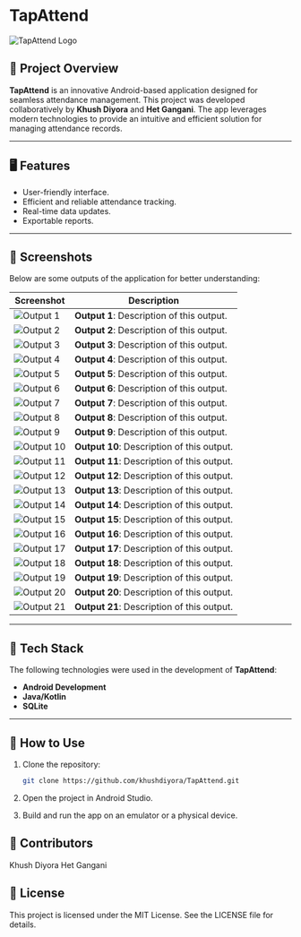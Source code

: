 # TapAttend

![TapAttend Logo](https://github.com/khushdiyora/TapAttend/blob/main/Output/TapAttend%20-%20Logo.png)

## 📖 Project Overview

**TapAttend** is an innovative Android-based application designed for seamless attendance management. This project was developed collaboratively by **Khush Diyora** and **Het Gangani**. The app leverages modern technologies to provide an intuitive and efficient solution for managing attendance records.

---

## 🖥️ Features
- User-friendly interface.
- Efficient and reliable attendance tracking.
- Real-time data updates.
- Exportable reports.

---

## 📸 Screenshots
Below are some outputs of the application for better understanding:

| Screenshot | Description |
|------------|-------------|
| ![Output 1](https://github.com/khushdiyora/TapAttend/blob/main/Output/Screenshot_20241019_224040.png) | **Output 1**: Description of this output. |
| ![Output 2](output/Screenshot_20241019_224114.png) | **Output 2**: Description of this output. |
| ![Output 3](output/Screenshot_20241019_224202.png) | **Output 3**: Description of this output. |
| ![Output 4](output/Screenshot_20241019_224215.png) | **Output 4**: Description of this output. |
| ![Output 5](output/Screenshot_20241019_224239.png) | **Output 5**: Description of this output. |
| ![Output 6](output/Screenshot_20241019_224329.png) | **Output 6**: Description of this output. |
| ![Output 7](output/Screenshot_20241019_224338.png) | **Output 7**: Description of this output. |
| ![Output 8](output/Screenshot_20241019_224402.png) | **Output 8**: Description of this output. |
| ![Output 9](output/Screenshot_20241019_224413.png) | **Output 9**: Description of this output. |
| ![Output 10](output/Screenshot_20241019_224431.png) | **Output 10**: Description of this output. |
| ![Output 11](output/Screenshot_20241019_224449.png) | **Output 11**: Description of this output. |
| ![Output 12](output/Screenshot_20241019_224500.png) | **Output 12**: Description of this output. |
| ![Output 13](output/Screenshot_20241019_224518.png) | **Output 13**: Description of this output. |
| ![Output 14](output/Screenshot_20241019_224550.png) | **Output 14**: Description of this output. |
| ![Output 15](output/Screenshot_20241019_224612.png) | **Output 15**: Description of this output. |
| ![Output 16](output/Screenshot_20241019_224629.png) | **Output 16**: Description of this output. |
| ![Output 17](output/Screenshot_20241019_224803.png) | **Output 17**: Description of this output. |
| ![Output 18](output/Screenshot_20241019_224822.png) | **Output 18**: Description of this output. |
| ![Output 19](output/Screenshot_20241019_224834.png) | **Output 19**: Description of this output. |
| ![Output 20](output/Screenshot_20241019_224852.png) | **Output 20**: Description of this output. |
| ![Output 21](output/Screenshot_20241019_224900.png) | **Output 21**: Description of this output. |

---

## 🔧 Tech Stack

The following technologies were used in the development of **TapAttend**:
- **Android Development**
- **Java/Kotlin**
- **SQLite**

---

## 🚀 How to Use

1. Clone the repository:
   ```bash
   git clone https://github.com/khushdiyora/TapAttend.git

2. Open the project in Android Studio.

3. Build and run the app on an emulator or a physical device.


## 🤝 Contributors

Khush Diyora
Het Gangani

## 📄 License
This project is licensed under the MIT License. See the LICENSE file for details.

